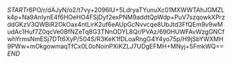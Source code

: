 $START$r6PO/r/dAJyN/o2/t7vy+2096lU+5LdryaTYunuXc01MXWWTAhJGMZLk4p+Na9AnIynE4f6HOeHO4FSjDyf2exPNM9addtQpWdp+PuV7szqowkXPrzddGKzV3QWBiR2OkOax4ntLirK2uf6eAUpGcNvvcqe8UbJtd3FfQEm9v9wMudAc1Huf7Z0qcVe0BfNZeTq8G3TNnODYL8Qr/PVAz/690HUWFAvWzgGNCfwhYrmsNmESj7DTt6XyP/504S/R3KeK1fDLoaRngG4Y4yo75p/H9jSbYWXMH9PWw+mOkgowmaqTfCx0L0oNoinPXiKZLJ7UDgEFMH+MNyj+5FmkWQ==$END$